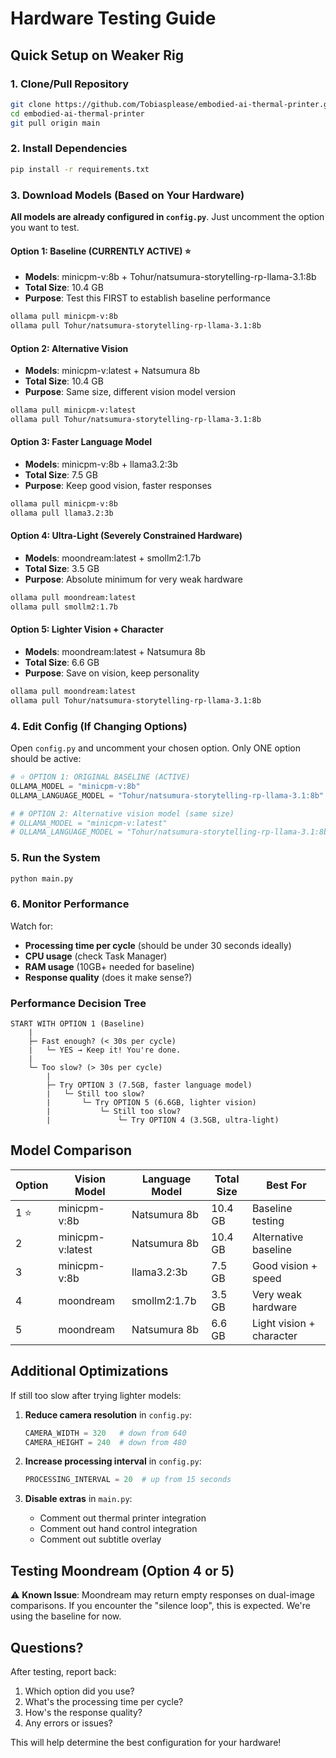 # Hardware Testing Guide

## Quick Setup on Weaker Rig

### 1. Clone/Pull Repository
```bash
git clone https://github.com/Tobiasplease/embodied-ai-thermal-printer.git
cd embodied-ai-thermal-printer
git pull origin main
```

### 2. Install Dependencies
```bash
pip install -r requirements.txt
```

### 3. Download Models (Based on Your Hardware)

**All models are already configured in `config.py`**. Just uncomment the option you want to test.

#### Option 1: Baseline (CURRENTLY ACTIVE) ⭐
- **Models**: minicpm-v:8b + Tohur/natsumura-storytelling-rp-llama-3.1:8b
- **Total Size**: 10.4 GB
- **Purpose**: Test this FIRST to establish baseline performance

```bash
ollama pull minicpm-v:8b
ollama pull Tohur/natsumura-storytelling-rp-llama-3.1:8b
```

#### Option 2: Alternative Vision
- **Models**: minicpm-v:latest + Natsumura 8b
- **Total Size**: 10.4 GB
- **Purpose**: Same size, different vision model version

```bash
ollama pull minicpm-v:latest
ollama pull Tohur/natsumura-storytelling-rp-llama-3.1:8b
```

#### Option 3: Faster Language Model
- **Models**: minicpm-v:8b + llama3.2:3b
- **Total Size**: 7.5 GB
- **Purpose**: Keep good vision, faster responses

```bash
ollama pull minicpm-v:8b
ollama pull llama3.2:3b
```

#### Option 4: Ultra-Light (Severely Constrained Hardware)
- **Models**: moondream:latest + smollm2:1.7b
- **Total Size**: 3.5 GB
- **Purpose**: Absolute minimum for very weak hardware

```bash
ollama pull moondream:latest
ollama pull smollm2:1.7b
```

#### Option 5: Lighter Vision + Character
- **Models**: moondream:latest + Natsumura 8b
- **Total Size**: 6.6 GB
- **Purpose**: Save on vision, keep personality

```bash
ollama pull moondream:latest
ollama pull Tohur/natsumura-storytelling-rp-llama-3.1:8b
```

### 4. Edit Config (If Changing Options)

Open `config.py` and uncomment your chosen option. Only ONE option should be active:

```python
# ⭐ OPTION 1: ORIGINAL BASELINE (ACTIVE)
OLLAMA_MODEL = "minicpm-v:8b"
OLLAMA_LANGUAGE_MODEL = "Tohur/natsumura-storytelling-rp-llama-3.1:8b"

# # OPTION 2: Alternative vision model (same size)
# OLLAMA_MODEL = "minicpm-v:latest"
# OLLAMA_LANGUAGE_MODEL = "Tohur/natsumura-storytelling-rp-llama-3.1:8b"
```

### 5. Run the System

```bash
python main.py
```

### 6. Monitor Performance

Watch for:
- **Processing time per cycle** (should be under 30 seconds ideally)
- **CPU usage** (check Task Manager)
- **RAM usage** (10GB+ needed for baseline)
- **Response quality** (does it make sense?)

### Performance Decision Tree

```
START WITH OPTION 1 (Baseline)
    |
    ├─ Fast enough? (< 30s per cycle)
    |   └─ YES → Keep it! You're done.
    |   
    └─ Too slow? (> 30s per cycle)
        |
        ├─ Try OPTION 3 (7.5GB, faster language model)
        |   └─ Still too slow?
        |       └─ Try OPTION 5 (6.6GB, lighter vision)
        |           └─ Still too slow?
        |               └─ Try OPTION 4 (3.5GB, ultra-light)
```

## Model Comparison

| Option | Vision Model | Language Model | Total Size | Best For |
|--------|-------------|----------------|------------|----------|
| 1 ⭐ | minicpm-v:8b | Natsumura 8b | 10.4 GB | Baseline testing |
| 2 | minicpm-v:latest | Natsumura 8b | 10.4 GB | Alternative baseline |
| 3 | minicpm-v:8b | llama3.2:3b | 7.5 GB | Good vision + speed |
| 4 | moondream | smollm2:1.7b | 3.5 GB | Very weak hardware |
| 5 | moondream | Natsumura 8b | 6.6 GB | Light vision + character |

## Additional Optimizations

If still too slow after trying lighter models:

1. **Reduce camera resolution** in `config.py`:
   ```python
   CAMERA_WIDTH = 320   # down from 640
   CAMERA_HEIGHT = 240  # down from 480
   ```

2. **Increase processing interval** in `config.py`:
   ```python
   PROCESSING_INTERVAL = 20  # up from 15 seconds
   ```

3. **Disable extras** in `main.py`:
   - Comment out thermal printer integration
   - Comment out hand control integration
   - Comment out subtitle overlay

## Testing Moondream (Option 4 or 5)

⚠️ **Known Issue**: Moondream may return empty responses on dual-image comparisons. If you encounter the "silence loop", this is expected. We're using the baseline for now.

## Questions?

After testing, report back:
1. Which option did you use?
2. What's the processing time per cycle?
3. How's the response quality?
4. Any errors or issues?

This will help determine the best configuration for your hardware!
